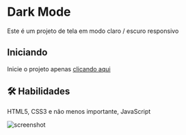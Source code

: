 
# Dark Mode

Este é um projeto de tela em modo claro / escuro responsivo

## Iniciando

Inicie o projeto apenas  [clicando aqui](https://dark-mode-psi.vercel.app/)



## 🛠 Habilidades
HTML5, CSS3 e não menos importante, JavaScript


![screenshot](https://user-images.githubusercontent.com/37091987/151711195-f3edf105-e918-48cd-9798-3534cd13eb43.jpg)
